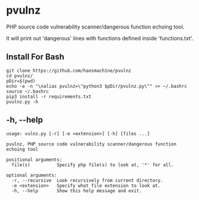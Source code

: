 # pvulnz
PHP source code vulnerability scanner/dangerous function echoing tool.

It will print out 'dangerous' lines with functions defined inside 'functions.txt'.

## Install For Bash
`git clone https://github.com/hansmach1ne/pvulnz`  
`cd pvulnz/`  
`pDir=$(pwd)`  
`echo -e -n "\nalias pvulnz=\"python3 $pDir/pvulnz.py\"" >> ~/.bashrc`  
`source ~/.bashrc`  
`pip3 install -r requirements.txt`  
`pvulnz.py -h`  

## -h, --help
```
usage: vulnz.py [-r] [-e <extension>] [-h] [files ...]

pvulnz, PHP source code vulnerability scanner/dangerous function echoing tool

positional arguments:
  file(s)          Specify php file(s) to look at, '*' for all.

optional arguments:
  -r, --recursive  Look recursively from current directory.
  -e <extension>   Specify what file extension to look at.
  -h, --help       Show this help message and exit.
```
